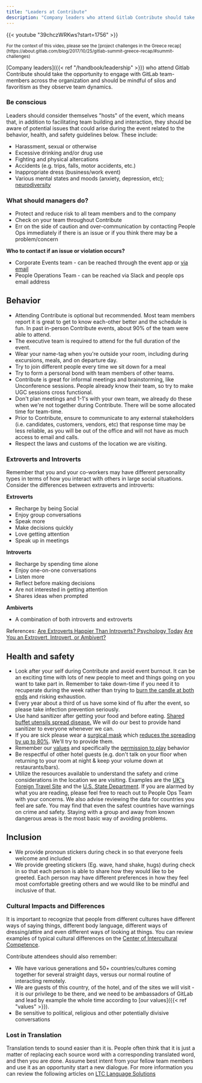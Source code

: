 ```yaml
---
title: "Leaders at Contribute"
description: "Company leaders who attend Gitlab Contribute should take the opportunity to engage with GitLab team-members across the organization."
---
```


{{< youtube "39chczWRKws?start=1756" >}}

<small>
For the context of this video, please see the [project challenges in the Greece recap](https://about.gitlab.com/blog/2017/10/25/gitlab-summit-greece-recap/#summit-challenges)
</small>

[Company leaders]({{< ref "/handbook/leadership" >}}) who attend Gitlab Contribute should take the opportunity to engage with GitLab team-members across the organization and should be mindful of silos and favoritism as they observe team dynamics.

### Be conscious

Leaders should consider themselves "hosts" of the event, which means that, in addition to facilitating team building and interaction, they should be aware of potential issues that could arise during the event related to the behavior, health, and safety guidelines below. These include:

- Harassment, sexual or otherwise
- Excessive drinking and/or drug use
- Fighting and physical altercations
- Accidents (e.g. trips, falls, motor accidents, etc.)
- Inappropriate dress (business/work event)
- Various mental states and moods (anxiety, depression, etc); [neurodiversity](/handbook/values/#diversity-inclusion)

### What should managers do?

- Protect and reduce risk to all team members and to the company
- Check on your team throughout Contribute
- Err on the side of caution and over-communication by contacting People Ops immediately if there is an issue or if you think there may be a problem/concern

**Who to contact if an issue or violation occurs?**

- Corporate Events team - can be reached through the event app or [via email](mailto:contribute@gitlab.com)
- People Operations Team - can be reached via Slack and people ops email address

## Behavior

- Attending Contribute is optional but recommended. Most team members report it is great to get to know each-other better and the schedule is fun. In past in-person Contribute events, about 90% of the team were able to attend.
- The executive team is required to attend for the full duration of the event.
- Wear your name-tag when you're outside your room, including during excursions, meals, and on departure day.
- Try to join different people every time we sit down for a meal
- Try to form a personal bond with team members of other teams.
- Contribute is great for informal meetings and brainstorming, like Unconference sessions. People already know their team, so try to make UGC sessions cross functional.
- Don't plan meetings and 1-1's with your own team, we already do these when we're not together during Contribute. There will be some allocated time for team-time.
- Prior to Contribute, ensure to communicate to any external stakeholders (i.e. candidates, customers, vendors, etc) that response time may be less reliable, as you will be out of the office and will not have as much access to email and calls.
- Respect the laws and customs of the location we are visiting.

### Extroverts and Introverts

Remember that you and your co-workers may have different personality types in terms of how you interact with others in large social situations. Consider the differences between extraverts and introverts:

**Extroverts**

- Recharge by being Social
- Enjoy group conversations
- Speak more
- Make decisions quickly
- Love getting attention
- Speak up in meetings

**Introverts**

- Recharge by spending time alone
- Enjoy one-on-one conversations
- Listen more
- Reflect before making decisions
- Are not interested in getting attention
- Shares ideas when prompted

**Ambiverts**

- A combination of both introverts and extroverts

References:
[Are Extroverts Happier Than Introverts? Psychology Today](https://www.psychologytoday.com/blog/thrive/201205/are-extroverts-happier-introverts)
[Are You an Extrovert, Introvert, or Ambivert?](https://www.psychologytoday.com/us/blog/cutting-edge-leadership/201711/are-you-extravert-introvert-or-ambivert)

## Health and safety

- Look after your self during Contribute and avoid event burnout. It can be an exciting time with lots of new people to meet and things going on you want to take part in. Remember to take down-time if you need it to recuperate during the week rather than trying to [burn the candle at both ends](https://dictionary.cambridge.org/dictionary/english/burn-the-candle-at-both-ends) and risking exhaustion.
- Every year about a third of us have some kind of flu after the event, so please take infection prevention seriously.
- Use hand sanitizer after getting your food and before eating. [Shared buffet utensils spread disease.](http://www.cruisereport.com/crBlogDetail.aspx?id=3683) We will do our best to provide hand sanitizer to everyone whenever we can.
- If you are sick please wear a [surgical mask](https://www.amazon.com/Maryger-Disposable-Procedure-Surgical-Counts/dp/B06XVMT3ZH/ref=sr_1_1_sspa?s=hpc&ie=UTF8&qid=1509481716&sr=1-1-spons&keywords=surgical+mask&psc=1) which [reduces the spreading by up to 80%](https://www.healthline.com/health/cold-flu/mask). We'll try to provide them.
- Remember our [values](/handbook/values/) and specifically the [permission to play](/handbook/values/#permission-to-play) behavior
- Be respectful of other hotel guests (e.g. don't talk on your floor when returning to your room at night & keep your volume down at restaurants/bars).
- Utilize the resources available to understand the safety and crime considerations in the location we are visiting. Examples are the [UK's Foreign Travel Site](https://www.gov.uk/foreign-travel-advice) and the [U.S. State Department](https://travel.state.gov/content/passports/en/country.html). If you are alarmed by what you are reading, please feel free to reach out to People Ops Team with your concerns. We also advise reviewing the data for countries you feel are safe. You may find that even the safest countries have warnings on crime and safety. Staying with a group and away from known dangerous areas is the most basic way of avoiding problems.

## Inclusion

- We provide pronoun stickers during check in so that everyone feels welcome and included
- We provide greeting stickers (Eg. wave, hand shake, hugs) during check in so that each person is able to share how they would like to be greeted. Each person may have different preferences in how they feel most comfortable greeting others and we would like to be mindful and inclusive of that.

### Cultural Impacts and Differences

It is important to recognize that people from different cultures have different ways of saying things, different body language, different ways of dressing/attire and even different ways of looking at things. You can review examples of typical cultural differences on the [Center of Intercultural Competence](http://www.cicb.net/en/home/examples).

Contribute attendees should also remember:
- We have various generations and 50+ countries/cultures coming together for several straight days, versus our normal routine of interacting remotely.
- We are guests of this country, of the hotel, and of the sites we will visit - it is our privilege to be there, and we need to be ambassadors of GitLab and lead by example the whole time according to [our values]({{< ref "values" >}}).
- Be sensitive to political, religious and other potentially divisive conversations

### Lost in Translation

Translation tends to sound easier than it is. People often think that it is just a matter of replacing each source word with a corresponding translated word, and then you are done. Assume best intent from your fellow team members and use it as an opportunity start a new dialogue. For more information you can review the following articles on [LTC Language Solutions](https://ltclanguagesolutions.com/blog/lost-in-translation-translating-cultural-context/)



